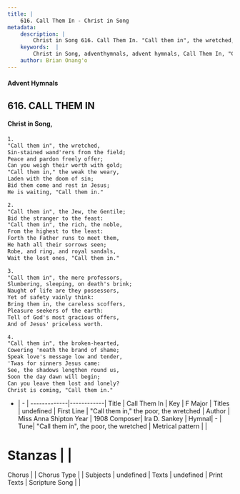 ```yaml
---
title: |
    616. Call Them In - Christ in Song
metadata:
    description: |
        Christ in Song 616. Call Them In. "Call them in", the wretched, Sin-stained wand'rers from the field; Peace and pardon freely offer; Can you weigh their worth with gold; "Call them in," the weak the weary, Laden with the doom of sin; Bid them come and rest in Jesus; He is waiting, "Call them in."
    keywords:  |
        Christ in Song, adventhymnals, advent hymnals, Call Them In, "Call them in," the poor, the wretched. 
    author: Brian Onang'o
---
```


#### Advent Hymnals
## 616. CALL THEM IN
####  Christ in Song,

```txt
1.
"Call them in", the wretched,
Sin-stained wand'rers from the field;
Peace and pardon freely offer;
Can you weigh their worth with gold;
"Call them in," the weak the weary,
Laden with the doom of sin;
Bid them come and rest in Jesus;
He is waiting, "Call them in."

2.
"Call them in", the Jew, the Gentile;
Bid the stranger to the feast:
"Call them in", the rich, the noble,
From the highest to the least:
Forth the Father runs to meet them,
He hath all their sorrows seen;
Robe, and ring, and royal sandals,
Wait the lost ones, "Call them in."

3.
"Call them in", the mere professors,
Slumbering, sleeping, on death's brink;
Naught of life are they possessors,
Yet of safety vainly think:
Bring them in, the careless scoffers,
Pleasure seekers of the earth:
Tell of God's most gracious offers,
And of Jesus' priceless worth.

4.
"Call them in", the broken-hearted,
Cowering 'neath the brand of shame;
Speak love's message low and tender,
'Twas for sinners Jesus came:
See, the shadows lengthen round us,
Soon the day dawn will begin;
Can you leave them lost and lonely?
Christ is coming, "Call them in."

```

- |   -  |
-------------|------------|
Title | Call Them In |
Key | F Major |
Titles | undefined |
First Line | "Call them in," the poor, the wretched |
Author | Miss Anna Shipton
Year | 1908
Composer| Ira D. Sankey |
Hymnal|  - |
Tune| "Call them in", the poor, the wretched |
Metrical pattern | |
# Stanzas |  |
Chorus |  |
Chorus Type |  |
Subjects | undefined |
Texts | undefined |
Print Texts | 
Scripture Song |  |
    

